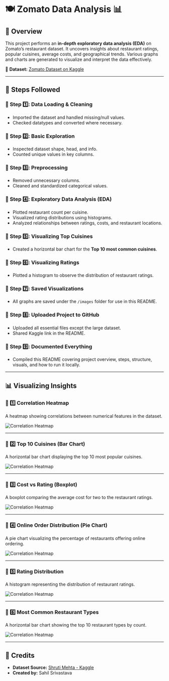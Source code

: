 # 🍽️ Zomato Data Analysis 📊

## 📖 Overview
This project performs an **in-depth exploratory data analysis (EDA)** on Zomato’s restaurant dataset. It uncovers insights about restaurant ratings, popular cuisines, average costs, and geographical trends. Various graphs and charts are generated to visualize and interpret the data effectively.

📂 **Dataset:** [Zomato Dataset on Kaggle](https://www.kaggle.com/datasets/shrutimehta/zomato-restaurants-data)

---

## 🚀 Steps Followed  

### 🔹 Step 1️⃣: Data Loading & Cleaning  
- Imported the dataset and handled missing/null values.  
- Checked datatypes and converted where necessary.  

### 🔹 Step 2️⃣: Basic Exploration  
- Inspected dataset shape, head, and info.  
- Counted unique values in key columns.  

### 🔹 Step 3️⃣: Preprocessing  
- Removed unnecessary columns.  
- Cleaned and standardized categorical values.  

### 🔹 Step 4️⃣: Exploratory Data Analysis (EDA)  
- Plotted restaurant count per cuisine.  
- Visualized rating distributions using histograms.  
- Analyzed relationships between ratings, costs, and restaurant locations.  

### 🔹 Step 5️⃣: Visualizing Top Cuisines  
- Created a horizontal bar chart for the **Top 10 most common cuisines**.  

### 🔹 Step 6️⃣: Visualizing Ratings  
- Plotted a histogram to observe the distribution of restaurant ratings.  

### 🔹 Step 7️⃣: Saved Visualizations  
- All graphs are saved under the `/images` folder for use in this README.  

### 🔹 Step 8️⃣: Uploaded Project to GitHub  
- Uploaded all essential files except the large dataset.  
- Shared Kaggle link in the README.  

### 🔹 Step 9️⃣: Documented Everything  
- Compiled this README covering project overview, steps, structure, visuals, and how to run it locally.

---

## 📊 Visualizing Insights  

### 📌 1️⃣ Correlation Heatmap  
A heatmap showing correlations between numerical features in the dataset.

![Correlation Heatmap](Correlation_Heatmap.png)

---

### 📌 2️⃣ Top 10 Cuisines (Bar Chart)  
A horizontal bar chart displaying the top 10 most popular cuisines.

![Correlation Heatmap](images/bar_chart.png)

---

### 📌 3️⃣ Cost vs Rating (Boxplot)  
A boxplot comparing the average cost for two to the restaurant ratings.

![Correlation Heatmap](images/boxplot.png)


---

### 📌 4️⃣ Online Order Distribution (Pie Chart)  
A pie chart visualizing the percentage of restaurants offering online ordering.

![Correlation Heatmap](images/pie_chart.png)


---

### 📌 5️⃣ Rating Distribution  
A histogram representing the distribution of restaurant ratings.

![Correlation Heatmap](images/rating_distribution.png)


---

### 📌 6️⃣ Most Common Restaurant Types  
A horizontal bar chart showing the top 10 restaurant types by count.

![Correlation Heatmap](images/restaurant_types.png)


---

## 📣 Credits  

- **Dataset Source:** [Shruti Mehta - Kaggle](https://www.kaggle.com/datasets/shrutimehta/zomato-restaurants-data)  
- **Created by:** Sahil Srivastava  
